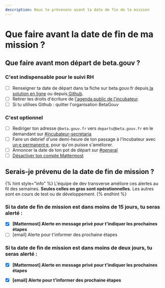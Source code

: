 ```yaml
---
description: Nous te prévenons avant la date de fin de ta mission
---
```


# Que faire avant la date de fin de ma mission ?

## Que faire avant mon départ de beta.gouv ?

### C'est indispensable pour le suivi RH

* [ ] Renseigner ta date de départ dans ta fiche sur beta.gouv.fr depuis[ la solution en ligne](../../gerer-sa-startup-detat-ou-de-territoires-au-quotidien/je-gere-mon-produit-et-son-impact/gerer-sa-fiche-produit.md) ou depuis[ Github](https://github.com/betagouv/beta.gouv.fr/tree/master/content/_authors).
* [ ] Retirer tes droits d'écriture de [l'agenda public de l'incubateur](https://calendar.google.com/calendar/embed?src=0ieonqap1r5jeal5ugeuhoovlg%40group.calendar.google.com&ctz=Europe/Paris).
* [ ] Si tu utilises Github : quitter l'organisation BetaGouv

### C'est optionnel

* [ ] Rediriger ton adresse `@beta.gouv.fr` vers `departs@beta.gouv.fr` en le demandant  sur [\#incubateur-secretaria](https://mattermost.incubateur.net/betagouv/channels/incubateur-secretaria) 
* [ ] Faire un debrief d'une demi-heure de ton passage à l'Incubateur avec [un·e permanent·e](../comprendre-loffre-de-service-de-beta.gouv.fr/equipe-danimation/), pour qu'on puisse s'améliorer.
* [ ] Annoncer la date de ton pot de départ sur [\#general](https://mattermost.incubateur.net/betagouv/channels/town-square)
* [ ] [Désactiver ton compte Mattermost](./#que-va-devenir-ton-compte-mattermost)

## Serais-je prévenu de la date de fin de mission ?

{% hint style="info" %}
L'équipe de dev transverse améliore ces alertes au fil des semaines. **Seules celles en gras sont opérationnelles.** Les autres sont en cours de test ou de développement.
{% endhint %}

### Si ta date de fin de mission est dans moins de 15 jours, tu seras alerté  :

* [x] **\[Mattermost\] Alerte en message privé pour t'indiquer les prochaines étapes**
* [ ] \[email\] Alerte pour t'informer des prochaine étapes

### Si ta date de fin de mission est dans moins de deux jours, tu seras alerté :

* [x] **\[Mattermost\] Alerte en message privé pour t'indiquer les prochaines étapes**
* [x] **\[email\] Alerte pour t'informer des prochaine étapes** 

